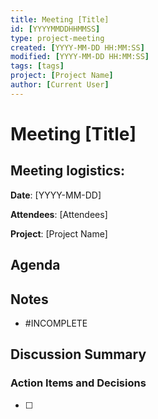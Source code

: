 ```yaml
---
title: Meeting [Title]
id: [YYYYMMDDHHMMSS] 
type: project-meeting
created: [YYYY-MM-DD HH:MM:SS] 
modified: [YYYY-MM-DD HH:MM:SS] 
tags: [tags]
project: [Project Name]
author: [Current User]
---
```


# Meeting [Title]

## Meeting logistics:

**Date**: [YYYY-MM-DD]

**Attendees**: [Attendees]

**Project**: [Project Name]


## Agenda 


## Notes
- #INCOMPLETE

## Discussion Summary


### Action Items and Decisions
- [ ]


